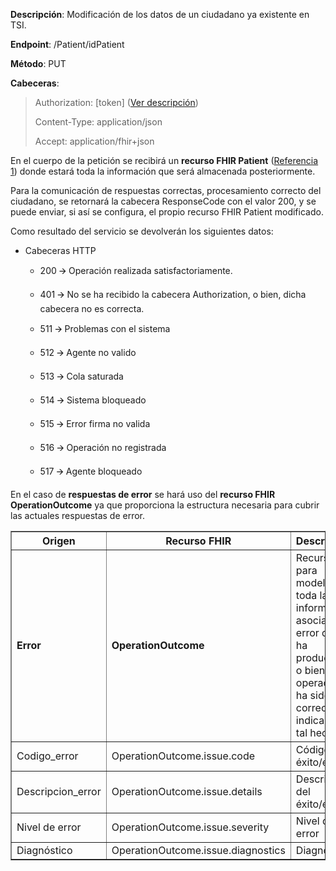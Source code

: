 <p><strong>Descripción</strong>: Modificación de los datos de un
ciudadano ya existente en TSI.</p>
<p><strong>Endpoint</strong>: /Patient/idPatient</p>
<p><strong>Método</strong>: PUT</p>
<p><strong>Cabeceras</strong>:</p>
<blockquote>
<p>Authorization: [token] (<a href="#seguridad">Ver descripción</a>)</p>
<p>Content-Type: application/json</p>
<p>Accept: application/fhir+json</p>
</blockquote>
<p>En el cuerpo de la petición se recibirá un <strong>recurso FHIR
Patient</strong> (<a href="#referencias">Referencia 1</a>) donde estará
toda la información que será almacenada posteriormente.</p>
<p>Para la comunicación de respuestas correctas, procesamiento correcto
del ciudadano, se retornará la cabecera ResponseCode con el valor 200, y
se puede enviar, si así se configura, el propio recurso FHIR Patient
modificado.</p>
<p>Como resultado del servicio se devolverán los siguientes datos:</p>
<ul>
<li><p>Cabeceras HTTP</p>
<ul>
<li><p>200 🡪 Operación realizada satisfactoriamente.</p></li>
<li><p>401 🡪 No se ha recibido la cabecera Authorization, o bien, dicha
cabecera no es correcta.</p></li>
<li><p>511 🡪 Problemas con el sistema</p></li>
<li><p>512 🡪 Agente no valido</p></li>
<li><p>513 🡪 Cola saturada</p></li>
<li><p>514 🡪 Sistema bloqueado</p></li>
<li><p>515 🡪 Error firma no valida</p></li>
<li><p>516 🡪 Operación no registrada</p></li>
<li><p>517 🡪 Agente bloqueado</p></li>
</ul></li>
</ul>
<p>En el caso de <strong>respuestas de error</strong> se hará uso del
<strong>recurso FHIR OperationOutcome</strong> ya que proporciona la
estructura necesaria para cubrir las actuales respuestas de error.</p>
<table border="1">
<colgroup>
<col style="width: 22%" />
<col style="width: 37%" />
<col style="width: 39%" />
</colgroup>
<thead>
<tr>
<th style="text-align: center;"><strong>Origen</strong></th>
<th style="text-align: center;"><strong>Recurso FHIR</strong></th>
<th style="text-align: center;"><strong>Descripcion</strong></th>
</tr>
</thead>
<tbody>
<tr>
<td><strong>Error</strong></td>
<td><strong>OperationOutcome</strong></td>
<td>Recurso para modelar toda la información asociada al error que se ha
producido, o bien si la operación ha sido correcta, indicando tal
hecho.</td>
</tr>
<tr>
<td>Codigo_error</td>
<td>OperationOutcome.issue.code</td>
<td>Código de éxito/error.</td>
</tr>
<tr>
<td>Descripcion_error</td>
<td>OperationOutcome.issue.details</td>
<td>Descripción del éxito/error.</td>
</tr>
<tr>
<td>Nivel de error</td>
<td>OperationOutcome.issue.severity</td>
<td>Nivel de error</td>
</tr>
<tr>
<td>Diagnóstico</td>
<td>OperationOutcome.issue.diagnostics</td>
<td>Diagnóstico</td>
</tr>
</tbody>
</table>

